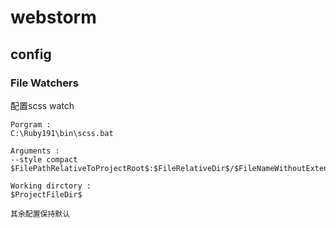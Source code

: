# webstorm

## config

### File Watchers

配置scss watch

    Porgram :
    C:\Ruby191\bin\scss.bat

    Arguments :
    --style compact $FilePathRelativeToProjectRoot$:$FileRelativeDir$/$FileNameWithoutExtension$.css

    Working dirctory :
    $ProjectFileDir$
    
    其余配置保持默认

